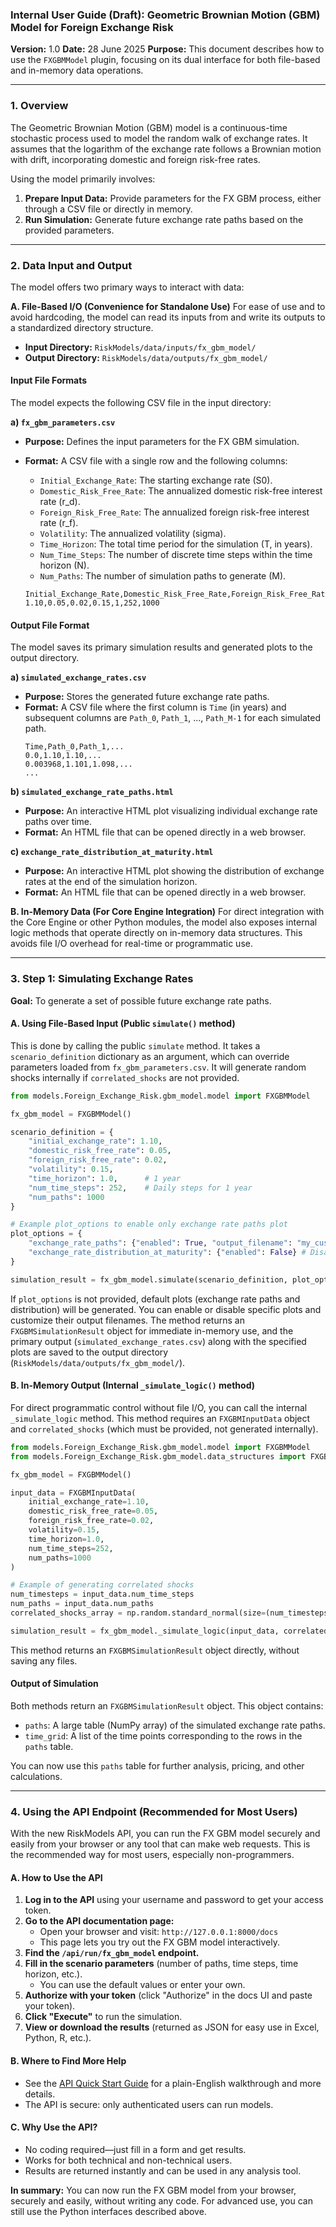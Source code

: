 ### **Internal User Guide (Draft): Geometric Brownian Motion (GBM) Model for Foreign Exchange Risk**

**Version:** 1.0
**Date:** 28 June 2025
**Purpose:** This document describes how to use the `FXGBMModel` plugin, focusing on its dual interface for both file-based and in-memory data operations.

---

### **1. Overview**

The Geometric Brownian Motion (GBM) model is a continuous-time stochastic process used to model the random walk of exchange rates. It assumes that the logarithm of the exchange rate follows a Brownian motion with drift, incorporating domestic and foreign risk-free rates.

Using the model primarily involves:
1.  **Prepare Input Data:** Provide parameters for the FX GBM process, either through a CSV file or directly in memory.
2.  **Run Simulation:** Generate future exchange rate paths based on the provided parameters.

---

### **2. Data Input and Output**

The model offers two primary ways to interact with data:

**A. File-Based I/O (Convenience for Standalone Use)**
For ease of use and to avoid hardcoding, the model can read its inputs from and write its outputs to a standardized directory structure.

*   **Input Directory:** `RiskModels/data/inputs/fx_gbm_model/`
*   **Output Directory:** `RiskModels/data/outputs/fx_gbm_model/`

#### **Input File Formats**

The model expects the following CSV file in the input directory:

**a) `fx_gbm_parameters.csv`**
*   **Purpose:** Defines the input parameters for the FX GBM simulation.
*   **Format:** A CSV file with a single row and the following columns:
    *   `Initial_Exchange_Rate`: The starting exchange rate (S0).
    *   `Domestic_Risk_Free_Rate`: The annualized domestic risk-free interest rate (r_d).
    *   `Foreign_Risk_Free_Rate`: The annualized foreign risk-free interest rate (r_f).
    *   `Volatility`: The annualized volatility (sigma).
    *   `Time_Horizon`: The total time period for the simulation (T, in years).
    *   `Num_Time_Steps`: The number of discrete time steps within the time horizon (N).
    *   `Num_Paths`: The number of simulation paths to generate (M).

    ```csv
    Initial_Exchange_Rate,Domestic_Risk_Free_Rate,Foreign_Risk_Free_Rate,Volatility,Time_Horizon,Num_Time_Steps,Num_Paths
    1.10,0.05,0.02,0.15,1,252,1000
    ```

#### **Output File Format**

The model saves its primary simulation results and generated plots to the output directory.

**a) `simulated_exchange_rates.csv`**
*   **Purpose:** Stores the generated future exchange rate paths.
*   **Format:** A CSV file where the first column is `Time` (in years) and subsequent columns are `Path_0`, `Path_1`, ..., `Path_M-1` for each simulated path.
    ```csv
    Time,Path_0,Path_1,...
    0.0,1.10,1.10,...
    0.003968,1.101,1.098,...
    ...
    ```

**b) `simulated_exchange_rate_paths.html`**
*   **Purpose:** An interactive HTML plot visualizing individual exchange rate paths over time.
*   **Format:** An HTML file that can be opened directly in a web browser.

**c) `exchange_rate_distribution_at_maturity.html`**
*   **Purpose:** An interactive HTML plot showing the distribution of exchange rates at the end of the simulation horizon.
*   **Format:** An HTML file that can be opened directly in a web browser.

**B. In-Memory Data (For Core Engine Integration)**
For direct integration with the Core Engine or other Python modules, the model also exposes internal logic methods that operate directly on in-memory data structures. This avoids file I/O overhead for real-time or programmatic use.

---

### **3. Step 1: Simulating Exchange Rates**

**Goal:** To generate a set of possible future exchange rate paths.

#### **A. Using File-Based Input (Public `simulate()` method)**

This is done by calling the public `simulate` method. It takes a `scenario_definition` dictionary as an argument, which can override parameters loaded from `fx_gbm_parameters.csv`. It will generate random shocks internally if `correlated_shocks` are not provided.

```python
from models.Foreign_Exchange_Risk.gbm_model.model import FXGBMModel

fx_gbm_model = FXGBMModel()

scenario_definition = {
    "initial_exchange_rate": 1.10,
    "domestic_risk_free_rate": 0.05,
    "foreign_risk_free_rate": 0.02,
    "volatility": 0.15,
    "time_horizon": 1.0,      # 1 year
    "num_time_steps": 252,    # Daily steps for 1 year
    "num_paths": 1000
}

# Example plot_options to enable only exchange rate paths plot
plot_options = {
    "exchange_rate_paths": {"enabled": True, "output_filename": "my_custom_fx_paths.html"},
    "exchange_rate_distribution_at_maturity": {"enabled": False} # Disable distribution plot
}

simulation_result = fx_gbm_model.simulate(scenario_definition, plot_options=plot_options)
```

If `plot_options` is not provided, default plots (exchange rate paths and distribution) will be generated. You can enable or disable specific plots and customize their output filenames. The method returns an `FXGBMSimulationResult` object for immediate in-memory use, and the primary output (`simulated_exchange_rates.csv`) along with the specified plots are saved to the output directory (`RiskModels/data/outputs/fx_gbm_model/`).

#### **B. In-Memory Output (Internal `_simulate_logic()` method)**

For direct programmatic control without file I/O, you can call the internal `_simulate_logic` method. This method requires an `FXGBMInputData` object and `correlated_shocks` (which must be provided, not generated internally).

```python
from models.Foreign_Exchange_Risk.gbm_model.model import FXGBMModel
from models.Foreign_Exchange_Risk.gbm_model.data_structures import FXGBMInputData

fx_gbm_model = FXGBMModel()

input_data = FXGBMInputData(
    initial_exchange_rate=1.10,
    domestic_risk_free_rate=0.05,
    foreign_risk_free_rate=0.02,
    volatility=0.15,
    time_horizon=1.0,
    num_time_steps=252,
    num_paths=1000
)

# Example of generating correlated shocks
num_timesteps = input_data.num_time_steps
num_paths = input_data.num_paths
correlated_shocks_array = np.random.standard_normal(size=(num_timesteps, num_paths))

simulation_result = fx_gbm_model._simulate_logic(input_data, correlated_shocks_array)
```

This method returns an `FXGBMSimulationResult` object directly, without saving any files.

#### **Output of Simulation**

Both methods return an `FXGBMSimulationResult` object. This object contains:

*   `paths`: A large table (NumPy array) of the simulated exchange rate paths.
*   `time_grid`: A list of the time points corresponding to the rows in the `paths` table.

You can now use this `paths` table for further analysis, pricing, and other calculations.

---

### **4. Using the API Endpoint (Recommended for Most Users)**

With the new RiskModels API, you can run the FX GBM model securely and easily from your browser or any tool that can make web requests. This is the recommended way for most users, especially non-programmers.

#### **A. How to Use the API**

1. **Log in to the API** using your username and password to get your access token.
2. **Go to the API documentation page:**
   - Open your browser and visit: `http://127.0.0.1:8000/docs`
   - This page lets you try out the FX GBM model interactively.
3. **Find the `/api/run/fx_gbm_model` endpoint.**
4. **Fill in the scenario parameters** (number of paths, time steps, time horizon, etc.).
   - You can use the default values or enter your own.
5. **Authorize with your token** (click "Authorize" in the docs UI and paste your token).
6. **Click "Execute"** to run the simulation.
7. **View or download the results** (returned as JSON for easy use in Excel, Python, R, etc.).

#### **B. Where to Find More Help**
- See the [API Quick Start Guide](../../../../docs/guides/quickstart_api.md) for a plain-English walkthrough and more details.
- The API is secure: only authenticated users can run models.

#### **C. Why Use the API?**
- No coding required—just fill in a form and get results.
- Works for both technical and non-technical users.
- Results are returned instantly and can be used in any analysis tool.

**In summary:**
You can now run the FX GBM model from your browser, securely and easily, without writing any code. For advanced use, you can still use the Python interfaces described above.
